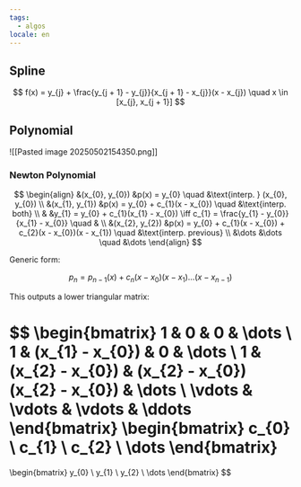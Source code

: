 ```yaml
---
tags:
  - algos
locale: en
---
```


## Spline

$$
f(x) = y_{j} + \frac{y_{j + 1} - y_{j}}{x_{j + 1} - x_{j}}(x - x_{j}) \quad x \in [x_{j}, x_{j + 1}]
$$

## Polynomial

![[Pasted image 20250502154350.png]]

### Newton Polynomial 

$$
\begin{align}
&(x_{0}, y_{0}) &p(x) = y_{0} \quad &\text{interp. } (x_{0}, y_{0}) \\
&(x_{1}, y_{1}) &p(x) = y_{0} + c_{1}(x - x_{0}) \quad &\text{interp. both} \\ 
& &y_{1} = y_{0} + c_{1}(x_{1} - x_{0}) \iff c_{1} = \frac{y_{1} - y_{0}}{x_{1} - x_{0}} \quad & \\
&(x_{2}, y_{2}) &p(x) = y_{0} + c_{1}(x - x_{0}) + c_{2}(x - x_{0})(x - x_{1}) \quad &\text{interp. previous} \\
&\dots &\dots \quad &\dots
\end{align}
$$

Generic form:

$$
p_{n} = p_{n - 1}(x) + c_{n}(x - x_{0})(x - x_{1})\dots(x - x_{n - 1})
$$

This outputs a lower triangular matrix:

$$
\begin{bmatrix}
1 & 0 & 0 & \dots \\
1 & (x_{1} - x_{0}) & 0 & \dots \\
1 & (x_{2} - x_{0}) & (x_{2} - x_{0})(x_{2} - x_{0}) & \dots \\
\vdots & \vdots & \vdots & \ddots
\end{bmatrix}
\begin{bmatrix}
c_{0} \\
c_{1} \\
c_{2} \\
\dots
\end{bmatrix}
=
\begin{bmatrix}
y_{0} \\
y_{1} \\
y_{2} \\
\dots
\end{bmatrix}
$$

